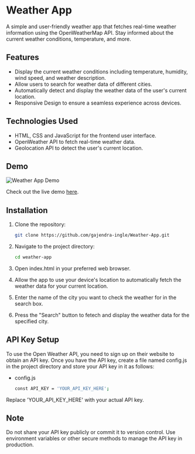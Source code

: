 # Weather App

A simple and user-friendly weather app that fetches real-time weather information using the OpenWeatherMap API. Stay informed about the current weather conditions, temperature, and more.

## Features
- Display the current weather conditions including temperature, humidity, wind speed, and weather description.
- Allow users to search for weather data of different cities.
- Automatically detect and display the weather data of the user's current location.
- Responsive Design to ensure a seamless experience across devices.
 
## Technologies Used
- HTML, CSS and JavaScript for the frontend user interface.
- OpenWeather API to fetch real-time weather data.
- Geolocation API to detect the user's current location.

## Demo

![Weather App Demo](link-to-your-demo-gif-or-screenshot.png)

Check out the live demo [here](link-to-your-live-demo).

## Installation

1. Clone the repository:

   ```bash
   git clone https://github.com/gajendra-ingle/Weather-App.git

2. Navigate to the project directory:

    ```bash
    cd weather-app

3. Open index.html in your preferred web browser.
4. Allow the app to use your device's location to automatically fetch the weather data for your current location.  
5. Enter the name of the city you want to check the weather for in the search box.
6. Press the "Search" button to fetech and display the weather data for the specified city.

## API Key Setup

To use the Open Weather API, you need to sign up on their website to obtain an API key. Once you have the API key, create a file named config.js in the project directory and store your API key in it as follows:

 - config.js
    ```bash
    const API_KEY = 'YOUR_API_KEY_HERE';
Replace 'YOUR_API_KEY_HERE' with your actual API key.


## Note
 Do not share your API key publicly or commit it to version control. Use environment variables or other secure methods to manage the API key in production.
